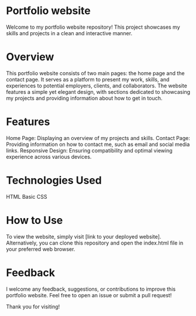 # Portfolio website
 Welcome to my portfolio website repository! This project showcases my skills and projects in a clean and interactive manner.

# Overview
This portfolio website consists of two main pages: the home page and the contact page. It serves as a platform to present my work, skills, and experiences to potential employers, clients, and collaborators. The website features a simple yet elegant design, with sections dedicated to showcasing my projects and providing information about how to get in touch.

# Features
Home Page: Displaying an overview of my projects and skills.
Contact Page: Providing information on how to contact me, such as email and social media links.
Responsive Design: Ensuring compatibility and optimal viewing experience across various devices.

# Technologies Used
HTML
Basic CSS

# How to Use
To view the website, simply visit [link to your deployed website]. Alternatively, you can clone this repository and open the index.html file in your preferred web browser.

# Feedback
I welcome any feedback, suggestions, or contributions to improve this portfolio website. Feel free to open an issue or submit a pull request!

Thank you for visiting!


